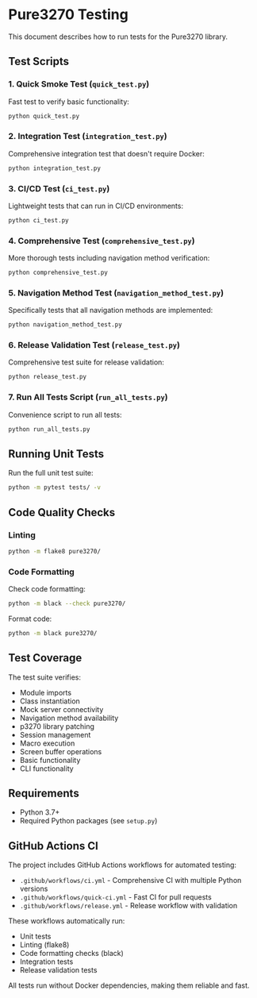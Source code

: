 # Pure3270 Testing

This document describes how to run tests for the Pure3270 library.

## Test Scripts

### 1. Quick Smoke Test (`quick_test.py`)
Fast test to verify basic functionality:
```bash
python quick_test.py
```

### 2. Integration Test (`integration_test.py`)
Comprehensive integration test that doesn't require Docker:
```bash
python integration_test.py
```

### 3. CI/CD Test (`ci_test.py`)
Lightweight tests that can run in CI/CD environments:
```bash
python ci_test.py
```

### 4. Comprehensive Test (`comprehensive_test.py`)
More thorough tests including navigation method verification:
```bash
python comprehensive_test.py
```

### 5. Navigation Method Test (`navigation_method_test.py`)
Specifically tests that all navigation methods are implemented:
```bash
python navigation_method_test.py
```

### 6. Release Validation Test (`release_test.py`)
Comprehensive test suite for release validation:
```bash
python release_test.py
```

### 7. Run All Tests Script (`run_all_tests.py`)
Convenience script to run all tests:
```bash
python run_all_tests.py
```

## Running Unit Tests

Run the full unit test suite:
```bash
python -m pytest tests/ -v
```

## Code Quality Checks

### Linting
```bash
python -m flake8 pure3270/
```

### Code Formatting
Check code formatting:
```bash
python -m black --check pure3270/
```

Format code:
```bash
python -m black pure3270/
```

## Test Coverage

The test suite verifies:
- Module imports
- Class instantiation
- Mock server connectivity
- Navigation method availability
- p3270 library patching
- Session management
- Macro execution
- Screen buffer operations
- Basic functionality
- CLI functionality

## Requirements

- Python 3.7+
- Required Python packages (see `setup.py`)

## GitHub Actions CI

The project includes GitHub Actions workflows for automated testing:

- `.github/workflows/ci.yml` - Comprehensive CI with multiple Python versions
- `.github/workflows/quick-ci.yml` - Fast CI for pull requests
- `.github/workflows/release.yml` - Release workflow with validation

These workflows automatically run:
- Unit tests
- Linting (flake8)
- Code formatting checks (black)
- Integration tests
- Release validation tests

All tests run without Docker dependencies, making them reliable and fast.